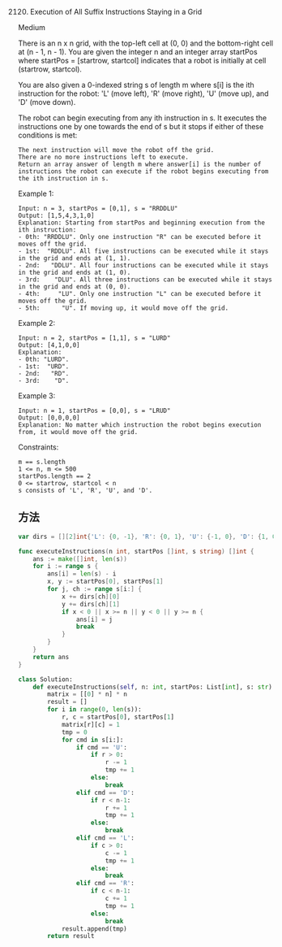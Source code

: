 2120. Execution of All Suffix Instructions Staying in a Grid


Medium


There is an n x n grid, with the top-left cell at (0, 0) and the bottom-right cell at (n - 1, n - 1). You are given the integer n and an integer array startPos where startPos = [startrow, startcol] indicates that a robot is initially at cell (startrow, startcol).

You are also given a 0-indexed string s of length m where s[i] is the ith instruction for the robot: 'L' (move left), 'R' (move right), 'U' (move up), and 'D' (move down).

The robot can begin executing from any ith instruction in s. It executes the instructions one by one towards the end of s but it stops if either of these conditions is met:

```
The next instruction will move the robot off the grid.
There are no more instructions left to execute.
Return an array answer of length m where answer[i] is the number of instructions the robot can execute if the robot begins executing from the ith instruction in s.
```
 

Example 1:


```
Input: n = 3, startPos = [0,1], s = "RRDDLU"
Output: [1,5,4,3,1,0]
Explanation: Starting from startPos and beginning execution from the ith instruction:
- 0th: "RRDDLU". Only one instruction "R" can be executed before it moves off the grid.
- 1st:  "RDDLU". All five instructions can be executed while it stays in the grid and ends at (1, 1).
- 2nd:   "DDLU". All four instructions can be executed while it stays in the grid and ends at (1, 0).
- 3rd:    "DLU". All three instructions can be executed while it stays in the grid and ends at (0, 0).
- 4th:     "LU". Only one instruction "L" can be executed before it moves off the grid.
- 5th:      "U". If moving up, it would move off the grid.
```

Example 2:


```
Input: n = 2, startPos = [1,1], s = "LURD"
Output: [4,1,0,0]
Explanation:
- 0th: "LURD".
- 1st:  "URD".
- 2nd:   "RD".
- 3rd:    "D".
```

Example 3:


```
Input: n = 1, startPos = [0,0], s = "LRUD"
Output: [0,0,0,0]
Explanation: No matter which instruction the robot begins execution from, it would move off the grid.
```

Constraints:

```
m == s.length
1 <= n, m <= 500
startPos.length == 2
0 <= startrow, startcol < n
s consists of 'L', 'R', 'U', and 'D'.
```

## 方法



```go
var dirs = [][2]int{'L': {0, -1}, 'R': {0, 1}, 'U': {-1, 0}, 'D': {1, 0}}

func executeInstructions(n int, startPos []int, s string) []int {
	ans := make([]int, len(s))
	for i := range s {
		ans[i] = len(s) - i
		x, y := startPos[0], startPos[1]
		for j, ch := range s[i:] {
			x += dirs[ch][0]
			y += dirs[ch][1]
			if x < 0 || x >= n || y < 0 || y >= n {
				ans[i] = j
				break
			}
		}
	}
	return ans
}

```


```python
class Solution:
    def executeInstructions(self, n: int, startPos: List[int], s: str) -> List[int]:
        matrix = [[0] * n] * n 
        result = []
        for i in range(0, len(s)):
            r, c = startPos[0], startPos[1]
            matrix[r][c] = 1
            tmp = 0
            for cmd in s[i:]:
                if cmd == 'U':
                    if r > 0:
                        r -= 1
                        tmp += 1
                    else:
                        break
                elif cmd == 'D':
                    if r < n-1:
                        r += 1
                        tmp += 1
                    else:
                        break
                elif cmd == 'L':
                    if c > 0:
                        c -= 1
                        tmp += 1
                    else:
                        break
                elif cmd == 'R':
                    if c < n-1:
                        c += 1
                        tmp += 1
                    else:
                        break
            result.append(tmp)
        return result
```